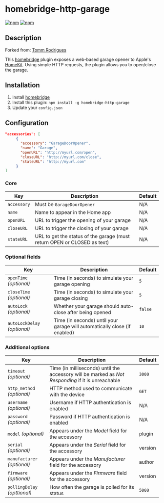 # homebridge-http-garage

[![npm](https://img.shields.io/npm/v/homebridge-http-garage-dp2.svg)](https://www.npmjs.com/package/homebridge-http-garage-dp2) [![npm](https://img.shields.io/npm/dt/homebridge-http-garage-dp2.svg)](https://www.npmjs.com/package/homebridge-http-garage-dp2)

## Description

Forked from: [Tomm Rodrigues](https://github.com/Tommrodrigues/homebridge-http-garage)

This [homebridge](https://github.com/nfarina/homebridge) plugin exposes a web-based garage opener to Apple's [HomeKit](http://www.apple.com/ios/home/). Using simple HTTP requests, the plugin allows you to open/close the garage.

## Installation

1. Install [homebridge](https://github.com/nfarina/homebridge#installation-details)
2. Install this plugin: `npm install -g homebridge-http-garage`
3. Update your `config.json`

## Configuration

```json
"accessories": [
     {
       "accessory": "GarageDoorOpener",
       "name": "Garage",
       "openURL": "http://myurl.com/open",
       "closeURL": "http://myurl.com/close",
       "stateURL": "http://myurl.com"
     }
]
```

### Core
| Key | Description | Default |
| --- | --- | --- |
| `accessory` | Must be `GarageDoorOpener` | N/A |
| `name` | Name to appear in the Home app | N/A |
| `openURL` | URL to trigger the opening of your garage | N/A |
| `closeURL` | URL to trigger the closing of your garage | N/A |
| `stateURL` | URL to get the status of the garage (must return OPEN or CLOSED as text) | N/A | 

### Optional fields
| Key | Description | Default |
| --- | --- | --- |
| `openTime` _(optional)_ | Time (in seconds) to simulate your garage opening | `5` |
| `closeTime` _(optional)_ | Time (in seconds) to simulate your garage closing | `5` |
| `autoLock` _(optional)_ | Whether your garage should auto-close after being opened | `false` |
| `autoLockDelay` _(optional)_ | Time (in seconds) until your garage will automatically close (if enabled) | `10` |

### Additional options
| Key | Description | Default |
| --- | --- | --- |
| `timeout` _(optional)_ | Time (in milliseconds) until the accessory will be marked as _Not Responding_ if it is unreachable | `3000` |
| `http_method` _(optional)_ | HTTP method used to communicate with the device | `GET` |
| `username` _(optional)_ | Username if HTTP authentication is enabled | N/A |
| `password` _(optional)_ | Password if HTTP authentication is enabled | N/A |
| `model` _(optional)_ | Appears under the _Model_ field for the accessory | plugin |
| `serial` _(optional)_ | Appears under the _Serial_ field for the accessory | version |
| `manufacturer` _(optional)_ | Appears under the _Manufacturer_ field for the accessory | author |
| `firmware` _(optional)_ | Appears under the _Firmware_ field for the accessory | version |
| `pollingDelay` _(opttional)_ | How often the garage is polled for its status | `5000` |
